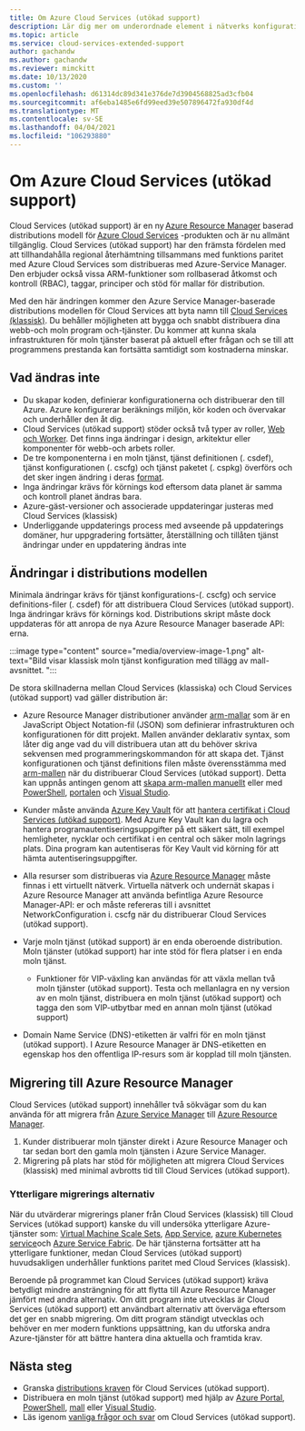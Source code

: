 ```yaml
---
title: Om Azure Cloud Services (utökad support)
description: Lär dig mer om underordnade element i nätverks konfigurations filen för tjänst konfigurations filen, som anger Virtual Network och DNS-värden.
ms.topic: article
ms.service: cloud-services-extended-support
author: gachandw
ms.author: gachandw
ms.reviewer: mimckitt
ms.date: 10/13/2020
ms.custom: ''
ms.openlocfilehash: d61314dc89d341e376de7d3904568825ad3cfb04
ms.sourcegitcommit: af6eba1485e6fd99eed39e507896472fa930df4d
ms.translationtype: MT
ms.contentlocale: sv-SE
ms.lasthandoff: 04/04/2021
ms.locfileid: "106293880"
---
```

# <a name="about-azure-cloud-services-extended-support"></a>Om Azure Cloud Services (utökad support)

Cloud Services (utökad support) är en ny [Azure Resource Manager](../azure-resource-manager/management/overview.md) baserad distributions modell för [Azure Cloud Services](https://azure.microsoft.com/services/cloud-services/) -produkten och är nu allmänt tillgänglig. Cloud Services (utökad support) har den främsta fördelen med att tillhandahålla regional återhämtning tillsammans med funktions paritet med Azure Cloud Services som distribueras med Azure-Service Manager. Den erbjuder också vissa ARM-funktioner som rollbaserad åtkomst och kontroll (RBAC), taggar, principer och stöd för mallar för distribution.  

Med den här ändringen kommer den Azure Service Manager-baserade distributions modellen för Cloud Services att byta namn till [Cloud Services (klassisk)](../cloud-services/cloud-services-choose-me.md). Du behåller möjligheten att bygga och snabbt distribuera dina webb-och moln program och-tjänster. Du kommer att kunna skala infrastrukturen för moln tjänster baserat på aktuell efter frågan och se till att programmens prestanda kan fortsätta samtidigt som kostnaderna minskar.  

## <a name="what-does-not-change"></a>Vad ändras inte 
- Du skapar koden, definierar konfigurationerna och distribuerar den till Azure. Azure konfigurerar beräknings miljön, kör koden och övervakar och underhåller den åt dig.
- Cloud Services (utökad support) stöder också två typer av roller, [Web och Worker](../cloud-services/cloud-services-choose-me.md). Det finns inga ändringar i design, arkitektur eller komponenter för webb-och arbets roller. 
- De tre komponenterna i en moln tjänst, tjänst definitionen (. csdef), tjänst konfigurationen (. cscfg) och tjänst paketet (. cspkg) överförs och det sker ingen ändring i deras [format](cloud-services-model-and-package.md). 
- Inga ändringar krävs för körnings kod eftersom data planet är samma och kontroll planet ändras bara. 
- Azure-gäst-versioner och associerade uppdateringar justeras med Cloud Services (klassisk)
- Underliggande uppdaterings process med avseende på uppdaterings domäner, hur uppgradering fortsätter, återställning och tillåten tjänst ändringar under en uppdatering ändras inte

## <a name="changes-in-deployment-model"></a>Ändringar i distributions modellen

Minimala ändringar krävs för tjänst konfigurations-(. cscfg) och service definitions-filer (. csdef) för att distribuera Cloud Services (utökad support). Inga ändringar krävs för körnings kod. Distributions skript måste dock uppdateras för att anropa de nya Azure Resource Manager baserade API: erna. 

:::image type="content" source="media/overview-image-1.png" alt-text="Bild visar klassisk moln tjänst konfiguration med tillägg av mall-avsnittet. ":::

De stora skillnaderna mellan Cloud Services (klassiska) och Cloud Services (utökad support) vad gäller distribution är: 

- Azure Resource Manager distributioner använder [arm-mallar](../azure-resource-manager/templates/overview.md) som är en JavaScript Object Notation-fil (JSON) som definierar infrastrukturen och konfigurationen för ditt projekt. Mallen använder deklarativ syntax, som låter dig ange vad du vill distribuera utan att du behöver skriva sekvensen med programmeringskommandon för att skapa det. Tjänst konfigurationen och tjänst definitions filen måste överensstämma med [arm-mallen](../azure-resource-manager/templates/overview.md) när du distribuerar Cloud Services (utökad support). Detta kan uppnås antingen genom att [skapa arm-mallen manuellt](deploy-template.md) eller med [PowerShell](deploy-powershell.md), [portalen](deploy-portal.md) och [Visual Studio](deploy-visual-studio.md).  

- Kunder måste använda [Azure Key Vault](../key-vault/general/overview.md) för att [hantera certifikat i Cloud Services (utökad support)](certificates-and-key-vault.md). Med Azure Key Vault kan du lagra och hantera programautentiseringsuppgifter på ett säkert sätt, till exempel hemligheter, nycklar och certifikat i en central och säker moln lagrings plats. Dina program kan autentiseras för Key Vault vid körning för att hämta autentiseringsuppgifter. 

- Alla resurser som distribueras via [Azure Resource Manager](../azure-resource-manager/templates/overview.md) måste finnas i ett virtuellt nätverk. Virtuella nätverk och undernät skapas i Azure Resource Manager att använda befintliga Azure Resource Manager-API: er och måste refereras till i avsnittet NetworkConfiguration i. cscfg när du distribuerar Cloud Services (utökad support).   

- Varje moln tjänst (utökad support) är en enda oberoende distribution. Moln tjänster (utökad support) har inte stöd för flera platser i en enda moln tjänst.  
    - Funktioner för VIP-växling kan användas för att växla mellan två moln tjänster (utökad support). Testa och mellanlagra en ny version av en moln tjänst, distribuera en moln tjänst (utökad support) och tagga den som VIP-utbytbar med en annan moln tjänst (utökad support)  

- Domain Name Service (DNS)-etiketten är valfri för en moln tjänst (utökad support). I Azure Resource Manager är DNS-etiketten en egenskap hos den offentliga IP-resurs som är kopplad till moln tjänsten. 

## <a name="migration-to-azure-resource-manager"></a>Migrering till Azure Resource Manager

Cloud Services (utökad support) innehåller två sökvägar som du kan använda för att migrera från [Azure Service Manager](/powershell/azure/servicemanagement/overview) till [Azure Resource Manager](../azure-resource-manager/management/overview.md). 
1) Kunder distribuerar moln tjänster direkt i Azure Resource Manager och tar sedan bort den gamla moln tjänsten i Azure Service Manager. 
2) Migrering på plats har stöd för möjligheten att migrera Cloud Services (klassisk) med minimal avbrotts tid till Cloud Services (utökad support). 

### <a name="additional-migration-options"></a>Ytterligare migrerings alternativ

När du utvärderar migrerings planer från Cloud Services (klassisk) till Cloud Services (utökad support) kanske du vill undersöka ytterligare Azure-tjänster som: [Virtual Machine Scale Sets](../virtual-machine-scale-sets/overview.md), [App Service](../app-service/overview.md), [azure Kubernetes service](../aks/intro-kubernetes.md)och [Azure Service Fabric](../service-fabric/service-fabric-overview.md). De här tjänsterna fortsätter att ha ytterligare funktioner, medan Cloud Services (utökad support) huvudsakligen underhåller funktions paritet med Cloud Services (klassisk). 

Beroende på programmet kan Cloud Services (utökad support) kräva betydligt mindre ansträngning för att flytta till Azure Resource Manager jämfört med andra alternativ. Om ditt program inte utvecklas är Cloud Services (utökad support) ett användbart alternativ att överväga eftersom det ger en snabb migrering. Om ditt program ständigt utvecklas och behöver en mer modern funktions uppsättning, kan du utforska andra Azure-tjänster för att bättre hantera dina aktuella och framtida krav. 

## <a name="next-steps"></a>Nästa steg
- Granska [distributions kraven](deploy-prerequisite.md) för Cloud Services (utökad support).
- Distribuera en moln tjänst (utökad support) med hjälp av [Azure Portal](deploy-portal.md), [PowerShell](deploy-powershell.md), [mall](deploy-template.md) eller [Visual Studio](deploy-visual-studio.md).
- Läs igenom [vanliga frågor och svar](faq.md) om Cloud Services (utökad support).

